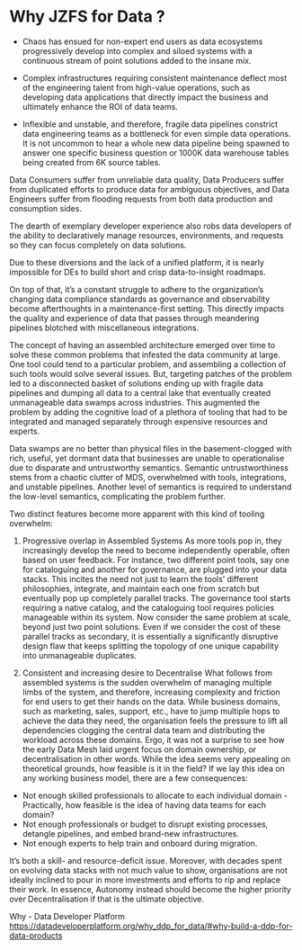 
# Why JZFS for Data ?

* Chaos has ensued for non-expert end users as data ecosystems progressively develop into complex and siloed systems with a continuous stream of point solutions added to the insane mix. 

* Complex infrastructures requiring consistent maintenance deflect most of the engineering talent from high-value operations, such as developing data applications that directly impact the business and ultimately enhance the ROI of data teams.

* Inflexible and unstable, and therefore, fragile data pipelines constrict data engineering teams as a bottleneck for even simple data operations. It is not uncommon to hear a whole new data pipeline being spawned to answer one specific business question or 1000K data warehouse tables being created from 6K source tables.

Data Consumers suffer from unreliable data quality, Data Producers suffer from duplicated efforts to produce data for ambiguous objectives, and Data Engineers suffer from flooding requests from both data production and consumption sides.

The dearth of exemplary developer experience also robs data developers of the ability to declaratively manage resources, environments, and requests so they can focus completely on data solutions.  

Due to these diversions and the lack of a unified platform, it is nearly impossible for DEs to build short and crisp data-to-insight roadmaps.  

On top of that, it’s a constant struggle to adhere to the organization’s changing data compliance standards as governance and observability become afterthoughts in a maintenance-first setting.  This directly impacts the quality and experience of data that passes through meandering pipelines blotched with miscellaneous integrations.

The concept of having an assembled architecture emerged over time to solve these common problems that infested the data community at large. One tool could tend to a particular problem, and assembling a collection of such tools would solve several issues. But, targeting patches of the problem led to a disconnected basket of solutions ending up with fragile data pipelines and dumping all data to a central lake that eventually created unmanageable data swamps across industries. This augmented the problem by adding the cognitive load of a plethora of tooling that had to be integrated and managed separately through expensive resources and experts.

Data swamps are no better than physical files in the basement-clogged with rich, useful, yet dormant data that businesses are unable to operationalise due to disparate and untrustworthy semantics. Semantic untrustworthiness stems from a chaotic clutter of MDS, overwhelmed with tools, integrations, and unstable pipelines. Another level of semantics is required to understand the low-level semantics, complicating the problem further.

Two distinct features become more apparent with this kind of tooling overwhelm:

1. Progressive overlap in Assembled Systems
   As more tools pop in, they increasingly develop the need to become independently operable, often based on user feedback. For instance, two different point tools, say one for cataloguing and another for governance, are plugged into your data stacks. This incites the need not just to learn the tools’ different philosophies, integrate, and maintain each one from scratch but eventually pop up completely parallel tracks. The governance tool starts requiring a native catalog, and the cataloguing tool requires policies manageable within its system. Now consider the same problem at scale, beyond just two point solutions. Even if we consider the cost of these parallel tracks as secondary, it is essentially a significantly disruptive design flaw that keeps splitting the topology of one unique capability into unmanageable duplicates.

2. Consistent and increasing desire to Decentralise
   What follows from assembled systems is the sudden overwhelm of managing multiple limbs of the system, and therefore, increasing complexity and friction for end users to get their hands on the data. While business domains, such as marketing, sales, support, etc., have to jump multiple hops to achieve the data they need, the organisation feels the pressure to lift all dependencies clogging the central data team and distributing the workload across these domains. Ergo, it was not a surprise to see how the early Data Mesh laid urgent focus on domain ownership, or decentralisation in other words. While the idea seems very appealing on theoretical grounds, how feasible is it in the field? If we lay this idea on any working business model, there are a few consequences:

* Not enough skilled professionals to allocate to each individual domain - Practically, how feasible is the idea of having data teams for each domain?
* Not enough professionals or budget to disrupt existing processes, detangle pipelines, and embed brand-new infrastructures.
* Not enough experts to help train and onboard during migration.

It’s both a skill- and resource-deficit issue. Moreover, with decades spent on evolving data stacks with not much value to show, organisations are not ideally inclined to pour in more investments and efforts to rip and replace their work. In essence, Autonomy instead should become the higher priority over Decentralisation if that is the ultimate objective.

Why - Data Developer Platform
https://datadeveloperplatform.org/why_ddp_for_data/#why-build-a-ddp-for-data-products
